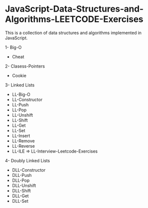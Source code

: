 ﻿# JavaScript-Data-Structures-and-Algorithms-LEETCODE-Exercises
This is a collection of data structures and algorithms implemented in JavaScript.
 
1- Big-O
   * Cheat

2- Clasess-Pointers 
   * Cookie
   
3- Linked Lists
   * LL-Big-O
   * LL-Constructor
   * LL-Push
   * LL-Pop
   * LL-Unshift
   * LL-Shift
   * LL-Get
   * LL-Set
   * LL-Insert
   * LL-Remove
   * LL-Reverse
   * LL-ILE => LL-Interview-Leetcode-Exercises

4- Doubly Linked Lists
   * DLL-Constructor
   * DLL-Push
   * DLL-Pop
   * DLL-Unshift
   * DLL-Shift
   * DLL-Get
   * DLL-Set